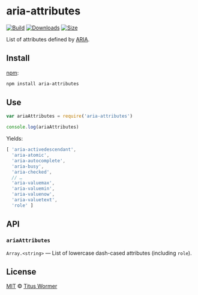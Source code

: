 # aria-attributes

[![Build][build-badge]][build]
[![Downloads][downloads-badge]][downloads]
[![Size][size-badge]][size]

List of attributes defined by [ARIA][spec].

## Install

[npm][]:

```sh
npm install aria-attributes
```

## Use

```js
var ariaAttributes = require('aria-attributes')

console.log(ariaAttributes)
```

Yields:

```js
[ 'aria-activedescendant',
  'aria-atomic',
  'aria-autocomplete',
  'aria-busy',
  'aria-checked',
  // …
  'aria-valuemax',
  'aria-valuemin',
  'aria-valuenow',
  'aria-valuetext',
  'role' ]
```

## API

### `ariaAttributes`

`Array.<string>` — List of lowercase dash-cased attributes (including `role`).

## License

[MIT][license] © [Titus Wormer][author]

<!-- Definitions -->

[build-badge]: https://github.com/wooorm/aria-attributes/workflows/main/badge.svg

[build]: https://github.com/wooorm/aria-attributes/actions

[downloads-badge]: https://img.shields.io/npm/dm/aria-attributes.svg

[downloads]: https://www.npmjs.com/package/aria-attributes

[size-badge]: https://img.shields.io/bundlephobia/minzip/aria-attributes.svg

[size]: https://bundlephobia.com/result?p=aria-attributes

[npm]: https://docs.npmjs.com/cli/install

[license]: license

[author]: https://wooorm.com

[spec]: https://www.w3.org/TR/wai-aria/
